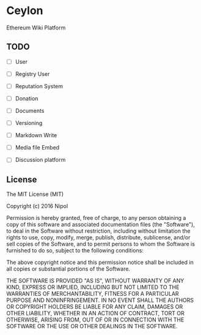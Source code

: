 # Ceylon
Ethereum Wiki Platform

## TODO
- [ ] User
 - [ ] Registry User
 - [ ] Reputation System
 - [ ] Donation
- [ ] Documents
 - [ ] Versioning
 - [ ] Markdown Write
 - [ ] Media file Embed
- [ ] Discussion platform


## License
The MIT License (MIT)

Copyright (c) 2016 Nipol

Permission is hereby granted, free of charge, to any person obtaining a copy
of this software and associated documentation files (the "Software"), to deal
in the Software without restriction, including without limitation the rights
to use, copy, modify, merge, publish, distribute, sublicense, and/or sell
copies of the Software, and to permit persons to whom the Software is
furnished to do so, subject to the following conditions:

The above copyright notice and this permission notice shall be included in all
copies or substantial portions of the Software.

THE SOFTWARE IS PROVIDED "AS IS", WITHOUT WARRANTY OF ANY KIND, EXPRESS OR
IMPLIED, INCLUDING BUT NOT LIMITED TO THE WARRANTIES OF MERCHANTABILITY,
FITNESS FOR A PARTICULAR PURPOSE AND NONINFRINGEMENT. IN NO EVENT SHALL THE
AUTHORS OR COPYRIGHT HOLDERS BE LIABLE FOR ANY CLAIM, DAMAGES OR OTHER
LIABILITY, WHETHER IN AN ACTION OF CONTRACT, TORT OR OTHERWISE, ARISING FROM,
OUT OF OR IN CONNECTION WITH THE SOFTWARE OR THE USE OR OTHER DEALINGS IN THE
SOFTWARE.
